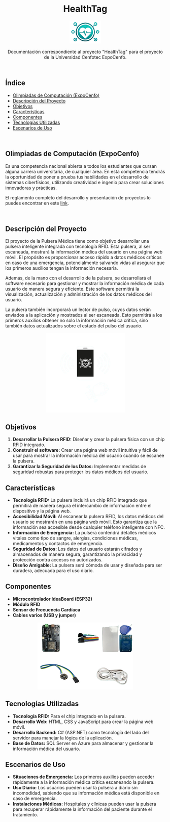 <div align="center">
<h1> 
  HealthTag
</h1>
<p align="center"> 
  <img src="Imagenes/logoSoloImagen.png" alt="Logo" width="100" />
</p>

Documentación correspondiente al proyecto "HealthTag" para el proyecto de la Universidad Cenfotec ExpoCenfo.
</div>

<br/>

## Índice
- [Olimpiadas de Computación (ExpoCenfo)](#olimpiadas-de-computación-expocenfo)
- [Descripción del Proyecto](#descripción-del-proyecto)
- [Objetivos](#objetivos)
- [Características](#características)
- [Componentes](#componentes)
- [Tecnologías Utilizadas](#tecnologías-utilizadas)
- [Escenarios de Uso](#escenarios-de-uso)

<br/>

## Olimpiadas de Computación (ExpoCenfo)

Es una competencia nacional abierta a todos los estudiantes que cursan alguna carrera universitaria, de cualquier área. En esta competencia tendrás la oportunidad de poner a prueba tus habilidades en el desarrollo de sistemas ciberfísicos, utilizando creatividad e ingenio para crear soluciones innovadoras y prácticas.

El reglamento completo del desarrollo y presentación de proyectos lo puedes encontrar en este [link](https://ucenfotec.ac.cr/expocenfo/).

<br/>

## Descripción del Proyecto

El proyecto de la Pulsera Médica tiene como objetivo desarrollar una pulsera inteligente integrada con tecnología RFID. Esta pulsera, al ser escaneada, mostrará la información médica del usuario en una página web móvil. El propósito es proporcionar acceso rápido a datos médicos críticos en caso de una emergencia, potencialmente salvando vidas al asegurar que los primeros auxilios tengan la información necesaria.

Además, de la mano con el desarrollo de la pulsera, se desarrollará el software necesario para gestionar y mostrar la información médica de cada usuario de manera segura y eficiente. Este software permitirá la visualización, actualización y administración de los datos médicos del usuario.

La pulsera también incorporará un lector de pulso, cuyos datos serán enviados a la aplicación y mostrados al ser escaneada. Esto permitirá a los primeros auxilios obtener no solo la información médica crítica, sino también datos actualizados sobre el estado del pulso del usuario.

<p align="center"> 
  <img src="Imagenes/Scan.png" alt="Logo" width="250"/>
</p>

## Objetivos
1. **Desarrollar la Pulsera RFID:** Diseñar y crear la pulsera física con un chip RFID integrado.
2. **Construir el software:** Crear una página web móvil intuitiva y fácil de usar para mostrar la información médica del usuario cuando se escanee la pulsera.
3. **Garantizar la Seguridad de los Datos:** Implementar medidas de seguridad robustas para proteger los datos médicos del usuario.

## Características
- **Tecnología RFID:** La pulsera incluirá un chip RFID integrado que permitirá de manera segura el intercambio de información entre el dispositivo y la página web.
- **Accesibilidad Móvil:** Al escanear la pulsera RFID, los datos médicos del usuario se mostrarán en una página web móvil. Esto garantiza que la información sea accesible desde cualquier teléfono inteligente con NFC.
- **Información de Emergencia:** La pulsera contendrá detalles médicos vitales como tipo de sangre, alergias, condiciones médicas, medicamentos y contactos de emergencia.
- **Seguridad de Datos:** Los datos del usuario estarán cifrados y almacenados de manera segura, garantizando la privacidad y protección contra accesos no autorizados.
- **Diseño Amigable:** La pulsera será cómoda de usar y diseñada para ser duradera, adecuada para el uso diario.

## Componentes

- **Microcontrolador IdeaBoard (ESP32)**
- **Módulo RFID**
- **Sensor de Frecuencia Cardíaca**
- **Cables varios (USB y jumper)**

<p align="center"> 
  <img src="Imagenes/Componentes.png" alt="Logo" width="300"/>
</p>

## Tecnologías Utilizadas
- **Tecnología RFID:** Para el chip integrado en la pulsera.
- **Desarrollo Web:** HTML, CSS y JavaScript para crear la página web móvil.
- **Desarrollo Backend:** C# (ASP.NET) como tecnología del lado del servidor para manejar la lógica de la aplicación.
- **Base de Datos:** SQL Server en Azure para almacenar y gestionar la información médica del usuario.

## Escenarios de Uso
- **Situaciones de Emergencia:** Los primeros auxilios pueden acceder rápidamente a la información médica crítica escaneando la pulsera.
- **Uso Diario:** Los usuarios pueden usar la pulsera a diario sin incomodidad, sabiendo que su información médica está disponible en caso de emergencia.
- **Instalaciones Médicas:** Hospitales y clínicas pueden usar la pulsera para recuperar rápidamente la información del paciente durante el tratamiento.
